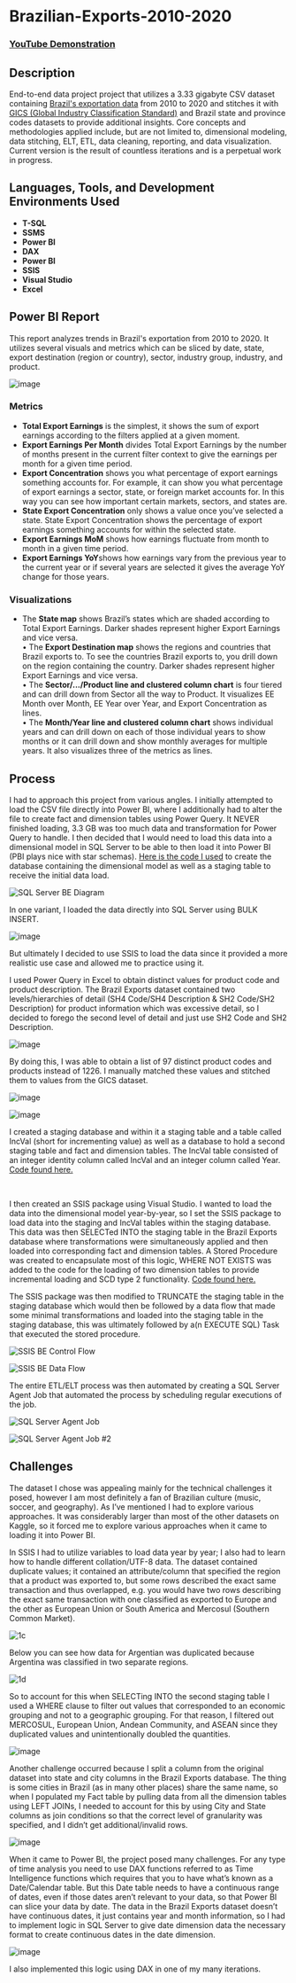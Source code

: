 # Brazilian-Exports-2010-2020

 ### [YouTube Demonstration](link)

<h2>Description</h2>
End-to-end data project project that utilizes a 3.33 gigabyte CSV dataset containing <a href="https://www.kaggle.com/datasets/hugovallejo/brazil-exports">Brazil's exportation data</a> from 2010 to 2020 and stitches it with <a href="https://en.wikipedia.org/wiki/Global_Industry_Classification_Standard">GICS (Global Industry Classification Standard)</a> and Brazil state and province codes datasets to provide additional insights. Core concepts and methodologies applied include, but are not limited to, dimensional modeling, data stitching, ELT, ETL, data cleaning, reporting, and data visualization. Current version is the result of countless iterations and is a perpetual work in progress.<br />

<h2>Languages, Tools, and Development Environments Used</h2>

- <b>T-SQL</b>
- <b>SSMS</b>
- <b>Power BI</b>
- <b>DAX</b>
- <b>Power BI</b>
- <b>SSIS</b>
- <b>Visual Studio</b>
- <b>Excel</b>

<h2>Power BI Report</h2>

This report analyzes trends in Brazil's exportation from 2010 to 2020. It utilizes several visuals and metrics which can be sliced by date, state, export destination (region or country), sector, industry group, industry, and product.


![image](https://github.com/user-attachments/assets/f1dcb8b7-de2d-4d11-91d5-1fb6517fa259)


<h3>Metrics</h3>
 
- <b>Total Export Earnings</b> is the simplest, it shows the sum of export earnings according to the filters applied at a given moment.
- <b>Export Earnings Per Month</b> divides Total Export Earnings by the number of months present in the current filter context to give the earnings per month for a given time period.
- <b>Export Concentration</b> shows you what percentage of export earnings something accounts for. For example, it can show you what percentage of export earnings a sector, state, or foreign market accounts for. In this way you can see how important certain markets, sectors, and states are.
- <b>State Export Concentration</b> only shows a value once you’ve selected a state. State Export Concentration shows the percentage of export earnings something accounts for within the selected state.
- <b>Export Earnings MoM</b> shows how earnings fluctuate from month to month in a given time period.
- <b>Export Earnings YoY</b>shows how earnings vary from the previous year to the current year or if several years are selected it gives the average YoY change for those years.
 
<h3>Visualizations</h3>
 
-	The <b>State map</b> shows Brazil’s states which are shaded according to Total Export Earnings. Darker shades represent higher Export Earnings and vice versa.
<br>•	The <b>Export Destination map</b> shows the regions and countries that Brazil exports to. To see the countries Brazil exports to, you drill down on the region containing the country. Darker shades represent higher Export Earnings and vice versa.
<br>•	The <b>Sector/.../Product line and clustered column chart</b> is four tiered and can drill down from Sector all the way to Product. It visualizes EE Month over Month, EE Year over Year, and Export Concentration as lines.
<br>•	The <b>Month/Year line and clustered column chart</b> shows individual years and can drill down on each of those individual years to show months or it can drill down and show monthly averages for multiple years. It also visualizes three of the metrics as lines.

<h2>Process</h2>

I had to approach this project from various angles. I initially attempted to load the CSV file directly into Power BI, where I additionally had to alter the file to create fact and dimension tables using Power Query. It NEVER finished loading, 3.3 GB was too much data and transformation for Power Query to handle. I then decided that I would need to load this data into a dimensional model in SQL Server to be able to then load it into Power BI (PBI plays nice with star schemas). <a href="https://github.com/rdv-27/Brazilian-Exports-2010-2020/blob/main/2.%20BrazilianExports_Full%20DB%20Creation%20Mod%20Updated.sql">Here is the code I used<a/> to create the database containing the dimensional model as well as a staging table to receive the initial data load.

![SQL Server BE Diagram](https://github.com/user-attachments/assets/0d80f2d0-4927-4520-b276-275612c65212)

In one variant, I loaded the data directly into SQL Server using BULK INSERT.

![image](https://github.com/user-attachments/assets/2d687ecb-6f1d-4c09-8b48-b7b53bee0a48)

But ultimately I decided to use SSIS to load the data since it provided a more realistic use case and allowed me to practice using it.

I used Power Query in Excel to obtain distinct values for product code and product description. The Brazil Exports dataset contained two levels/hierarchies of detail (SH4 Code/SH4 Description & SH2 Code/SH2 Description) for product information which was excessive detail, so I decided to forego the second level of detail and just use SH2 Code and SH2 Description.

![image](https://github.com/user-attachments/assets/9f4094ef-eae4-4796-b018-79dafd64205e)

By doing this, I was able to obtain a list of 97 distinct product codes and products instead of 1226. I manually matched these values and stitched them to values from the GICS dataset.

![image](https://github.com/user-attachments/assets/d2f2f530-7186-4381-9160-c3796f73914a)

![image](https://github.com/user-attachments/assets/65b167de-3e8b-47d2-abbd-c5f03dec30b7)

I created a staging database and within it a staging table and a table called IncVal (short for incrementing value) as well as a database to hold a second staging table and fact and dimension tables. The IncVal table consisted of an integer identity column called IncVal and an integer column called Year. <a href="https://github.com/rdv-27/Brazilian-Exports-2010-2020/blob/main/1.%20Create%20BrazilianExports_Staging%20Updated.sql">Code found here.</a> 

<br>

I then created an SSIS package using Visual Studio. I wanted to load the data into the dimensional model year-by-year, so I set the SSIS package to load data into the staging and IncVal tables within the staging database. This data was then SELECTed INTO the staging table in the Brazil Exports database where transformations were simultaneously applied and then loaded into corresponding fact and dimension tables. A Stored Procedure was created to encapsulate most of this logic, WHERE NOT EXISTS was added to the code for the loading of two dimension tables to provide incremental loading and SCD type 2 functionality. <a href="https://github.com/rdv-27/Brazilian-Exports-2010-2020/blob/main/3.%20InsertToFactAndDimensionTablesSP%20Error%20Handling.sql">Code found here.</a> 

The SSIS package was then modified to TRUNCATE the staging table in the staging database which would then be followed by a data flow that made some minimal transformations and loaded into the staging table in the staging database, this was ultimately followed by a(n EXECUTE SQL) Task that executed the stored procedure.

![SSIS BE Control Flow](https://github.com/user-attachments/assets/733918c6-8815-4ea4-8364-62b37c1f55c2)

![SSIS BE Data Flow](https://github.com/user-attachments/assets/90eb4f1f-5d18-4c4c-8d16-9036d1447847)

The entire ETL/ELT process was then automated by creating a SQL Server Agent Job that automated the process by scheduling regular executions of the job.

![SQL Server Agent Job](https://github.com/user-attachments/assets/1a3268dd-c94f-449d-b0b7-1d62044fe8e1)

![SQL Server Agent Job #2](https://github.com/user-attachments/assets/4bb8b008-dd22-4754-b4f5-450eb84d725c)

<h2>Challenges</h2>

The dataset I chose was appealing mainly for the technical challenges it posed, however I am most definitely a fan of Brazilian culture (music, soccer, and geography). As I’ve mentioned I had to explore various approaches. It was considerably larger than most of the other datasets on Kaggle, so it forced me to explore various approaches when it came to loading it into Power BI.

In SSIS I had to utilize variables to load data year by year; I also had to learn how to handle different collation/UTF-8 data. The dataset contained duplicate values; it contained an attribute/column that specified the region that a product was exported to, but some rows described the exact same transaction and thus overlapped, e.g. you would have two rows describing the exact same transaction with one classified as exported to Europe and the other as European Union or South America and Mercosul (Southern Common Market).

![1c](https://github.com/user-attachments/assets/f2ec1f8d-ffc8-4519-9c18-adc3de946abd)

Below you can see how data for Argentian was duplicated because Argentina was classified in two separate regions.

![1d](https://github.com/user-attachments/assets/615e6834-ec67-4550-8a0d-74dc433d4a63)

So to account for this when SELECTing INTO the second staging table I used a WHERE clause to filter out values that corresponded to an economic grouping and not to a geographic grouping. For that reason, I filtered out MERCOSUL, European Union, Andean Community, and ASEAN since they duplicated values and unintentionally doubled the quantities.

![image](https://github.com/user-attachments/assets/c824939d-a027-4056-91c4-ecd97806f7ed)

Another challenge occurred because I split a column from the original dataset into state and city columns in the Brazil Exports database. The thing is some cities in Brazil (as in many other places) share the same name, so when I populated my Fact table by pulling data from all the dimension tables using LEFT JOINs, I needed to account for this by using City and State columns as join conditions so that the correct level of granularity was specified, and I didn’t get additional/invalid rows.

![image](https://github.com/user-attachments/assets/8d7c300b-5365-4a65-a7a6-6e83365c2c27)

When it came to Power BI, the project posed many challenges. For any type of time analysis you need to use DAX functions referred to as Time Intelligence functions which requires that you to have what’s known as a Date/Calendar table. But this Date table needs to have a continuous range of dates, even if those dates aren’t relevant to your data, so that Power BI can slice your data by date. The data in the Brazil Exports dataset doesn’t have continuous dates, it just contains year and month information, so I had to implement logic in SQL Server to give date dimension data the necessary format to create continuous dates in the date dimension.

![image](https://github.com/user-attachments/assets/81855e69-5581-464a-970e-655871cea64f)

I also implemented this logic using DAX in one of my many iterations.

